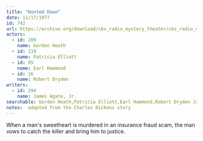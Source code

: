 ```yaml
---
title: "Hunted Down"
date: 11/17/1977
id: 742
url: https://archive.org/download/cbs_radio_mystery_theater/cbs_radio_mystery_theater-0701-0750.zip/cbs_radio_mystery_theater-0701-0750%2Fcbsrmt_0742_hunted_down.mp3
actors:  
  - id: 289
    name: Gordon Heath  
  - id: 119
    name: Patricia Elliott  
  - id: 95
    name: Earl Hammond  
  - id: 16
    name: Robert Dryden
writers:  
  - id: 294
    name: James Agate, Jr.
searchable: Gordon Heath,Patricia Elliott,Earl Hammond,Robert Dryden James Agate, Jr.
notes:  adapted from the Charles Dickens story
---
```

When a man's sweetheart is murdered in an insurance fraud scam, the man vows to catch the killer and bring him to justice.